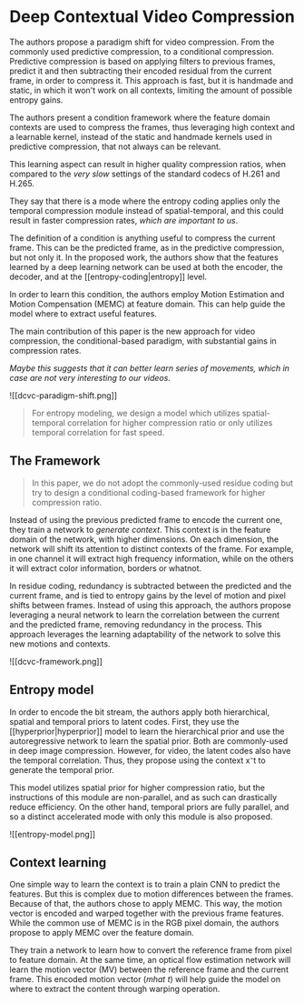 # Deep Contextual Video Compression

The authors propose a paradigm shift for video compression. From the commonly used predictive compression, to a conditional compression. Predictive compression is based on applying filters to previous frames, predict it and then subtracting their encoded residual from the current frame, in order to compress it. This approach is fast, but it is handmade and static, in which it won't work on all contexts, limiting the amount of possible entropy gains.

The authors present a condition framework where the feature domain contexts are used to compress the frames, thus leveraging high context and a learnable kernel, instead of the static and handmade kernels used in predictive compression, that not always can be relevant.

This learning aspect can result in higher quality compression ratios, when compared to the _very slow_ settings of the standard codecs of H.261 and H.265.

They say that there is a mode where the entropy coding applies only the temporal compression module instead of spatial-temporal, and this could result in faster compression rates, _which are important to us_.

The definition of a condition is anything useful to compress the current frame. This can be the predicted frame, as in the predictive compression, but not only it. In the proposed work, the authors show that the features learned by a deep learning network can be used at both the encoder, the decoder, and at the [[entropy-coding|entropy]] level.

In order to learn this condition, the authors employ Motion Estimation and Motion Compensation (MEMC) at feature domain. This can help guide the model where to extract useful features.

The main contribution of this paper is the new approach for video compression, the conditional-based paradigm, with substantial gains in compression rates.

_Maybe this suggests that it can better learn series of movements, which in case are not very interesting to our videos._

![[dcvc-paradigm-shift.png]]

> For entropy modeling, we design a model which utilizes spatial-temporal correlation for higher compression ratio or only utilizes temporal correlation for fast speed.

## The Framework

> In this paper, we do not adopt the commonly-used residue coding but try to design a conditional coding-based framework for higher compression ratio.

Instead of using the previous predicted frame to encode the current one, they train a network to *generate context*. This context is in the feature domain of the network, with higher dimensions. On each dimension, the network will shift its attention to distinct contexts of the frame. For example, in one channel it will extract high frequency information, while on the others it will extract color information, borders or whatnot.

In residue coding, redundancy is subtracted between the predicted and the current frame, and is tied to entropy gains by the level of motion and pixel shifts between frames. Instead of using this approach, the authors propose leveraging a neural network to learn the correlation between the current and the predicted frame, removing redundancy in the process. This approach leverages the learning adaptability of the network to solve this new motions and contexts.

![[dcvc-framework.png]]

## Entropy model

In order to encode the bit stream, the authors apply both hierarchical, spatial and temporal priors to latent codes. First, they use the [[hyperprior|hyperprior]] model to learn the hierarchical prior and use the autoregressive network to learn the spatial prior. Both are commonly-used in deep image compression. However, for video, the latent codes also have the temporal correlation. Thus, they propose using the context x⁻t to generate the temporal prior.

This model utilizes spatial prior for higher compression ratio, but the instructions of this module are non-parallel, and as such can drastically reduce efficiency. On the other hand, temporal priors are fully parallel, and so a distinct accelerated mode with only this module is also proposed.

![[entropy-model.png]]

## Context learning

One simple way to learn the context is to train a plain CNN to predict the features. But this is complex due to motion differences between the frames. Because of that, the authors chose to apply MEMC. This way, the motion vector is encoded and warped together with the previous frame features. While the common use of MEMC is in the RGB pixel domain, the authors propose to apply MEMC over the feature domain. 

They train a network to learn how to convert the reference frame from pixel to feature domain. At the same time, an optical flow estimation network will learn the motion vector (MV) between the reference frame and the current frame. This encoded motion vector ($mhat$ $t$) will help guide the model on where to extract the content through warping operation.